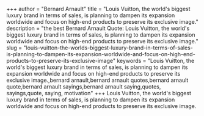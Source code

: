 +++
author = "Bernard Arnault"
title = "Louis Vuitton, the world's biggest luxury brand in terms of sales, is planning to dampen its expansion worldwide and focus on high-end products to preserve its exclusive image."
description = "the best Bernard Arnault Quote: Louis Vuitton, the world's biggest luxury brand in terms of sales, is planning to dampen its expansion worldwide and focus on high-end products to preserve its exclusive image."
slug = "louis-vuitton-the-worlds-biggest-luxury-brand-in-terms-of-sales-is-planning-to-dampen-its-expansion-worldwide-and-focus-on-high-end-products-to-preserve-its-exclusive-image"
keywords = "Louis Vuitton, the world's biggest luxury brand in terms of sales, is planning to dampen its expansion worldwide and focus on high-end products to preserve its exclusive image.,bernard arnault,bernard arnault quotes,bernard arnault quote,bernard arnault sayings,bernard arnault saying,quotes, sayings,quote, saying, motivation"
+++
Louis Vuitton, the world's biggest luxury brand in terms of sales, is planning to dampen its expansion worldwide and focus on high-end products to preserve its exclusive image.
